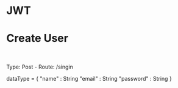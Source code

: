 # JWT

<h1>Create User  </h1> <br/>

Type: Post - Route: /singin <br/>

dataType = {
	"name" : String
	"email"  :   String
	"password" : String
}
<br/>
